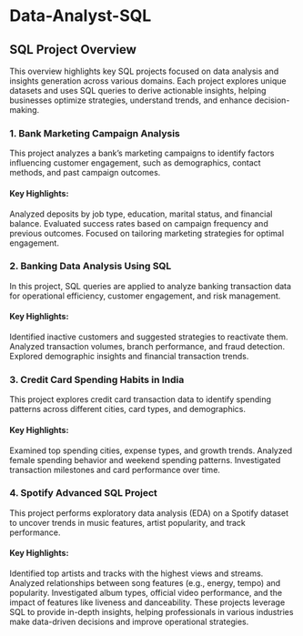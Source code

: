 # Data-Analyst-SQL


## SQL Project Overview
This overview highlights key SQL projects focused on data analysis and insights generation across various domains. Each project explores unique datasets and uses SQL queries to derive actionable insights, helping businesses optimize strategies, understand trends, and enhance decision-making.

### 1. Bank Marketing Campaign Analysis
This project analyzes a bank’s marketing campaigns to identify factors influencing customer engagement, such as demographics, contact methods, and past campaign outcomes.

#### Key Highlights:
Analyzed deposits by job type, education, marital status, and financial balance.
Evaluated success rates based on campaign frequency and previous outcomes.
Focused on tailoring marketing strategies for optimal engagement.

### 2. Banking Data Analysis Using SQL
In this project, SQL queries are applied to analyze banking transaction data for operational efficiency, customer engagement, and risk management.

#### Key Highlights:
Identified inactive customers and suggested strategies to reactivate them.
Analyzed transaction volumes, branch performance, and fraud detection.
Explored demographic insights and financial transaction trends.

### 3. Credit Card Spending Habits in India
This project explores credit card transaction data to identify spending patterns across different cities, card types, and demographics.

#### Key Highlights:
Examined top spending cities, expense types, and growth trends.
Analyzed female spending behavior and weekend spending patterns.
Investigated transaction milestones and card performance over time.

### 4. Spotify Advanced SQL Project
This project performs exploratory data analysis (EDA) on a Spotify dataset to uncover trends in music features, artist popularity, and track performance.

#### Key Highlights:
Identified top artists and tracks with the highest views and streams.
Analyzed relationships between song features (e.g., energy, tempo) and popularity.
Investigated album types, official video performance, and the impact of features like liveness and danceability.
These projects leverage SQL to provide in-depth insights, helping professionals in various industries make data-driven decisions and improve operational strategies.
